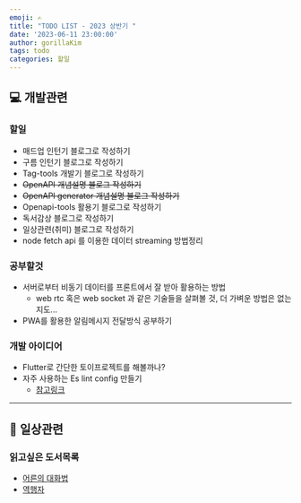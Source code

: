 ```yaml
---
emoji: ✍️
title: "TODO LIST - 2023 상반기 "
date: '2023-06-11 23:00:00'
author: gorillaKim
tags: todo
categories: 할일
---
```


## 💻 개발관련

### 할일
* 매드업 인턴기 블로그로 작성하기
* 구름 인턴기 블로그로 작성하기
* Tag-tools 개발기 블로그로 작성하기
* ~~OpenAPI 개념설명 블로그 작성하기~~
* ~~OpenAPI generator 개념설명 블로그 작성하기~~
* Openapi-tools 활용기 블로그로 작성하기
* 독서감상 블로그로 작성하기
* 일상관련(취미) 블로그로 작성하기
* node fetch api 를 이용한 데이터 streaming 방법정리

### 공부할것
* 서버로부터 비동기 데이터를 프론트에서 잘 받아 활용하는 방법
  * web rtc 혹은 web socket 과 같은 기술들을 살펴볼 것, 더 가벼운 방법은 없는지도...
* PWA를 활용한 알림메시지 전달방식 공부하기


### 개발 아이디어
* Flutter로 간단한 토이프로젝트를 해볼까나?
* 자주 사용하는 Es lint config 만들기
  * [참고링크](https://tech.kakao.com/2019/12/05/make-better-use-of-eslint/) 

---

## 🏃 ‍일상관련

### 읽고싶은 도서목록
* [어른의 대화법](https://www.yes24.com/Product/Goods/105789071)
* [역행자](https://www.yes24.com/Product/Goods/119120517)


```toc

```
<!--stackedit_data:
eyJoaXN0b3J5IjpbLTI1MTI2MTI4NSwxOTY1NDgzMTYzLDY2ND
czNDUzNiwtNDY3NTUxMzQyXX0=
-->